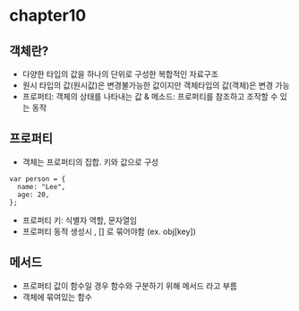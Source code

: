 # chapter10

## 객체란?

- 다양한 타입의 값을 하나의 단위로 구성한 복합적인 자료구조
- 원시 타입의 값(원시값)은 변경불가능한 값이지만 객체타입의 값(객체)은 변경 가능
- 프로퍼티: 객체의 상태를 나타내는 값 & 메소드: 프로퍼티를 참조하고 조작할 수 있는 동작

## 프로퍼티

- 객체는 프로퍼티의 집합. 키와 값으로 구성

```tsx
var person = {
  name: "Lee",
  age: 20,
};
```

- 프로퍼티 키: 식별자 역할, 문자열임
- 프로퍼티 동적 생성시 , [] 로 묶어야함 (ex. obj[key])

## 메서드

- 프로퍼티 값이 함수일 경우 함수와 구분하기 위해 메서드 라고 부름
- 객체에 묶여있는 함수

